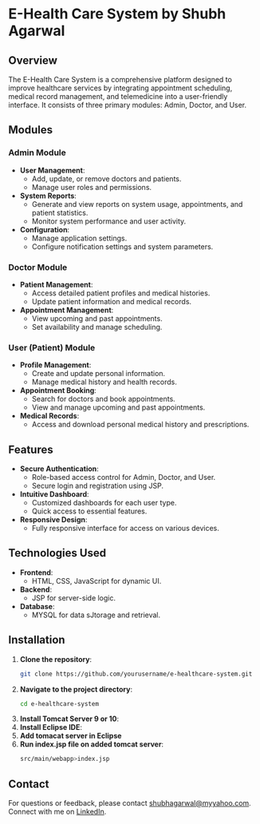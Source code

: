 # E-Health Care System by Shubh Agarwal

## Overview

The E-Health Care System is a comprehensive platform designed to improve healthcare services by integrating appointment scheduling, medical record management, and telemedicine into a user-friendly interface. It consists of three primary modules: Admin, Doctor, and User.

## Modules

### Admin Module
- **User Management**:
  - Add, update, or remove doctors and patients.
  - Manage user roles and permissions.
- **System Reports**:
  - Generate and view reports on system usage, appointments, and patient statistics.
  - Monitor system performance and user activity.
- **Configuration**:
  - Manage application settings.
  - Configure notification settings and system parameters.

### Doctor Module
- **Patient Management**:
  - Access detailed patient profiles and medical histories.
  - Update patient information and medical records.
- **Appointment Management**:
  - View upcoming and past appointments.
  - Set availability and manage scheduling.

### User (Patient) Module
- **Profile Management**:
  - Create and update personal information.
  - Manage medical history and health records.
- **Appointment Booking**:
  - Search for doctors and book appointments.
  - View and manage upcoming and past appointments.
- **Medical Records**:
  - Access and download personal medical history and prescriptions.

## Features

- **Secure Authentication**:
  - Role-based access control for Admin, Doctor, and User.
  - Secure login and registration using JSP.
- **Intuitive Dashboard**:
  - Customized dashboards for each user type.
  - Quick access to essential features.
- **Responsive Design**:
  - Fully responsive interface for access on various devices.

## Technologies Used

- **Frontend**:
  - HTML, CSS, JavaScript for dynamic UI.
- **Backend**:
  - JSP for server-side logic.
- **Database**:
  - MYSQL for data sJtorage and retrieval.


## Installation

1. **Clone the repository**:
   ```bash
   git clone https://github.com/yourusername/e-healthcare-system.git
2. **Navigate to the project directory**:
   ```bash
   cd e-healthcare-system
3. **Install Tomcat Server 9 or 10**:
4. **Install Eclipse IDE**:
5. **Add tomacat server in Eclipse**
6. **Run index.jsp file on added tomcat server**:
   ```bash
   src/main/webapp>index.jsp


## Contact

For questions or feedback, please contact shubhagarwal@myyahoo.com.<br>Connect with me on [LinkedIn](https://www.linkedin.com/in/shubhagarwal30/).
